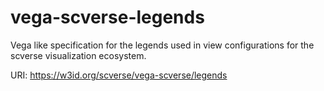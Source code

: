 # vega-scverse-legends 

Vega like specification for the legends used in view configurations for the scverse visualization ecosystem.

URI: https://w3id.org/scverse/vega-scverse/legends

